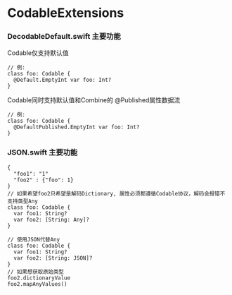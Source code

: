 # CodableExtensions
### DecodableDefault.swift 主要功能

Codable仅支持默认值
```
// 例:
class foo: Codable {
  @Default.EmptyInt var foo: Int?
}
```
Codable同时支持默认值和Combine的 @Published属性数据流
```
// 例:
class foo: Codable {
  @DefaultPublished.EmptyInt var foo: Int?
}
```
### JSON.swift 主要功能
```
{
  "foo1": "1"
  "foo2" : {"foo": 1}
}
// 如果希望foo2只希望是解码Dictionary, 属性必须都遵循Codable协议，解码会报错不支持类型Any
class foo: Codable {
  var foo1: String?
  var foo2: [String: Any]?
}

// 使用JSON代替Any
class foo: Codable {
  var foo1: String?
  var foo2: [String: JSON]?
}
// 如果想获取原始类型
foo2.dictionaryValue
foo2.mapAnyValues()

```
